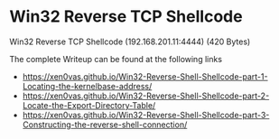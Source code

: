 # Win32 Reverse TCP Shellcode

Win32 Reverse TCP Shellcode (192.168.201.11:4444) (420 Bytes)

The complete Writeup can be found at the following links 

- https://xen0vas.github.io/Win32-Reverse-Shell-Shellcode-part-1-Locating-the-kernelbase-address/
- https://xen0vas.github.io/Win32-Reverse-Shell-Shellcode-part-2-Locate-the-Export-Directory-Table/
- https://xen0vas.github.io/Win32-Reverse-Shell-Shellcode-part-3-Constructing-the-reverse-shell-connection/
